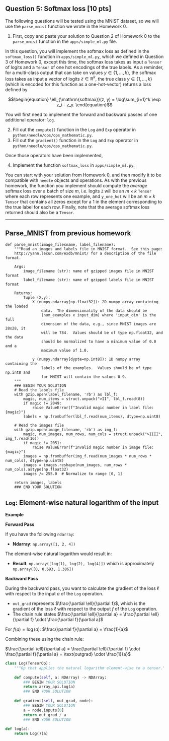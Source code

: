 ## Question 5: Softmax loss [10 pts]

The following questions will be tested using the MNIST dataset, so we will use the `parse_mnist` function we wrote in the Homework 0. 

1. First, copy and paste your solution to Question 2 of Homework 0 to the `parse_mnist` function in the `apps/simple_ml.py` file.  

In this question, you will implement the softmax loss as defined in the `softmax_loss()` function in `apps/simple_ml.py`, which we defined in Question 3 of Homework 0, except this time, the softmax loss takes as input a `Tensor` of logits and a `Tensor` of one hot encodings of the true labels. As a reminder, for a multi-class output that can take on values $y \in \{1,\ldots,k\}$, the softmax loss takes as input a vector of logits $z \in \mathbb{R}^k$, the true class $y \in \{1,\ldots,k\}$ (which is encoded for this function as a one-hot-vector) returns a loss defined by

$$\begin{equation}
\ell_{\mathrm{softmax}}(z, y) = \log\sum_{i=1}^k \exp z_i - z_y.
\end{equation}$$

You will first need to implement the forward and backward passes of one additional operator: ``log``. 

2. Fill out the `compute()` function in the `Log` and `Exp` operator in `python/needle/ops/ops_mathematic.py`.
3. Fill out the `gradient()` function in the `Log` and `Exp` operator in `python/needle/ops/ops_mathematic.py`. 
 
Once those operators have been implemented, 

4. Implement the function `softmax_loss` in `apps/simple_ml.py`. 

You can start with your solution from Homework 0, and then modify it to be compatible with `needle` objects and operations. As with the previous homework, the function you implement should compute the _average_ softmax loss over a batch of size $m$, i.e. logits `Z` will be an $m \times k$ `Tensor` where each row represents one example, and `y_one_hot` will be an $m \times k$ `Tensor` that contains all zeros except for a 1 in the element corresponding to the true label for each row. Finally, note that the average softmax loss returned should also be a `Tensor`. 


---------------------------
## Parse_MNIST from previous homework

```
def parse_mnist(image_filesname, label_filename):
    """Read an images and labels file in MNIST format.  See this page:
    http://yann.lecun.com/exdb/mnist/ for a description of the file format.

    Args:
        image_filename (str): name of gzipped images file in MNIST format
        label_filename (str): name of gzipped labels file in MNIST format

    Returns:
        Tuple (X,y):
            X (numpy.ndarray[np.float32]): 2D numpy array containing the loaded
                data.  The dimensionality of the data should be
                (num_examples x input_dim) where 'input_dim' is the full
                dimension of the data, e.g., since MNIST images are 28x28, it
                will be 784.  Values should be of type np.float32, and the data
                should be normalized to have a minimum value of 0.0 and a
                maximum value of 1.0.

            y (numpy.ndarray[dypte=np.int8]): 1D numpy array containing the
                labels of the examples.  Values should be of type np.int8 and
                for MNIST will contain the values 0-9.
    """
    ### BEGIN YOUR SOLUTION
    # Read the labels file
    with gzip.open(label_filename, 'rb') as lbl_f:
        magic, num_items = struct.unpack(">II", lbl_f.read(8))
        if magic != 2049:
            raise ValueError(f"Invalid magic number in label file: {magic}")
        labels = np.frombuffer(lbl_f.read(num_items), dtype=np.uint8)
    
    # Read the images file
    with gzip.open(image_filename, 'rb') as img_f:
        magic, num_images, num_rows, num_cols = struct.unpack(">IIII", img_f.read(16))
        if magic != 2051:
            raise ValueError(f"Invalid magic number in image file: {magic}")
        images = np.frombuffer(img_f.read(num_images * num_rows * num_cols), dtype=np.uint8)
        images = images.reshape(num_images, num_rows * num_cols).astype(np.float32)
        images /= 255.0  # Normalize to range [0, 1]
    
    return images, labels
    ### END YOUR SOLUTION
```

## `Log`: Element-wise natural logarithm of the input

**Example**

**Forward Pass**

If you have the following `ndarray`:

- **Ndarray**: `np.array([1, 2, 4])`

The element-wise natural logarithm would result in:

- **Result**: `np.array([log(1), log(2), log(4)])` which is approximately `np.array([0, 0.693, 1.386])`

**Backward Pass**

During the backward pass, you want to calculate the gradient of the loss $\ell$ with respect to the input $a$ of the `Log` operation.

- `out_grad` represents $\frac{\partial \ell}{\partial f}$, which is the gradient of the loss $\ell$ with respect to the output $f$ of the `Log` operation.
- The chain rule states $\frac{\partial \ell}{\partial a} = \frac{\partial \ell}{\partial f} \cdot \frac{\partial f}{\partial a}$

For $f(a) = \log(a)$: $\frac{\partial f}{\partial a} = \frac{1}{a}$

Combining these using the chain rule:

$\frac{\partial \ell}{\partial a} = \frac{\partial \ell}{\partial f} \cdot \frac{\partial f}{\partial a} = \text{outgrad} \cdot \frac{1}{a}$

```python
class Log(TensorOp):
    """Op that applies the natural logarithm element-wise to a tensor."""
    
    def compute(self, a: NDArray) -> NDArray:
        ### BEGIN YOUR SOLUTION
        return array_api.log(a)
        ### END YOUR SOLUTION
        
    def gradient(self, out_grad, node):
        ### BEGIN YOUR SOLUTION
        a = node.inputs[0]
        return out_grad / a
        ### END YOUR SOLUTION
        
def log(a):
    return Log()(a)
```
